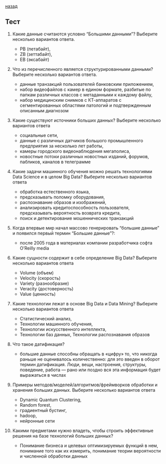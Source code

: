 [назад](../README.MD)

## Тест

1. Какие данные считаются условно “Большими данными”? Выберите несколько вариантов ответа.
    * PB (петабайт), 
    * ZB (зеттабайт), 
    * EB (эксабайт)

1. Что из перечисленного является структурированными данными? Выберите несколько вариантов ответа.
    * данные транзакций пользователей банковским приложением,
    * набор видеофайлов с камер в едином формате, разбитые по папкам различных классов с метаданными к каждому файлу,
    * набор медицинским снимков с КТ-аппаратов с сегментированных областями патологий и подтвержденным описанным диагнозом

1. Какие существуют источники больших данных? Выберите несколько вариантов ответа
    * социальные сети, 
    * данные с различных датчиков большого промышленного предприятия за несколько лет работы, 
    * камеры городского видеонаблюдения мегаполиса,
    * новостные потоки различных новостных изданий, форумов, пабликов, каналов в телеграмме

1. Какие задачи машинного обучения можно решать технологиями Data Science и в целом Big Data? Выберите несколько вариантов ответа
    * обработка естественного языка,
    * предсказывать поломку оборудования,
    * распознавание образов и изображений,
    * анализировать кредитоспособность пользователя, предсказывать вероятность возврата кредита,
    * поиск и детектирование мошеннических транзакций

1. Когда впервые мир начал массово генерировать “большие данные” и появился первый термин “Большие данные”?:
    * после 2005 года в материалах компании разработчика софта O’Reilly media

1. Какие сущности содержит в себе определение Big Data? Выберите несколько вариантов ответа
    * Volume (объем)
    * Velocity (скорость)
    * Variety (разнообразие) 
    * Veracity (достоверность)
    * Value (ценность)

1. Какие технологии лежат в основе Big Data и Data Mining? Выберите несколько вариантов ответа
    * Статистический анализ,
    * Технологии машинного обучения,
    * Технологии искусственного интеллекта,
    * Технологии баз данных, Технологии распознавания образов

1. Что такое датификация?
    * большие данные способны обращать в «цифру» то, что никогда раньше не оценивалось количественно: для это введен в оборот термин датификация. Люди, вещи, настроения, структуры, поведение, работа — рано или поздно вся эта информация будет выражаться в числах

1. Примеры методов/моделей/алгоритмов/фреймворков обработки и хранения больших данных. Выберите несколько вариантов ответа
    * Dynamic Quantum Clustering,
    * Random forest,
    * градиентный бустинг,
    * hadoop,
    * нейронные сети

1. Какими предметами нужно владеть, чтобы строить эффективные решения на базе технологий больших данных?
    * Понимание бизнеса и целевых оптимизируемых функций в нем, понимание того как их измерить, понимание теории вероятности и численной обработки данных